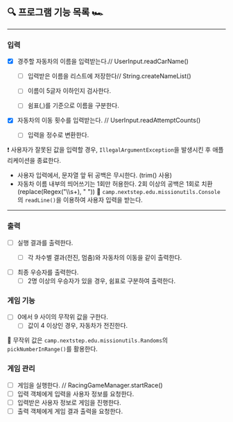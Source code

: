 ## ️🔍 프로그램 기능 목록 🏎

---

### 입력 
- [x] 경주할 자동차의 이름을 입력받는다.// UserInput.readCarName()
  - [ ] 입력받은 이름을 리스트에 저장한다// String.createNameList()
  - [ ] 이름이 5글자 이하인지 검사한다.
  - [ ] 쉼표(,)를 기준으로 이름을 구분한다. 
  

- [x] 자동차의 이동 횟수를 입력받는다. // UserInput.readAttemptCounts()
  - [ ] 입력을 정수로 변환한다.


❗️ 사용자가 잘못된 값을 입력할 경우, `IllegalArgumentException`을 발생시킨 후 애플리케이션을 종료한다.
- 사용자 입력에서, 문자열 앞 뒤 공백은 무시한다. (trim() 사용)  
- 자동차 이름 내부의 띄어쓰기는 1회만 허용한다. 2회 이상의 공백은 1회로 치환(replace(Regex("\\\s+), " "))
📖 `camp.nextstep.edu.missionutils.Console`의 `readLine()`을 이용하여 사용자 입력을 받는다.

---
### 출력

- [ ] 실행 결과를 출력한다.  
  - [ ] 각 차수별 결과(전진, 멈춤)와 자동차의 이동을 같이 출력한다.  
  

- [ ] 최종 우승자를 출력한다. 
  - [ ] 2명 이상의 우승자가 있을 경우, 쉼표로 구분하여 출력한다.

### 게임 기능
- [ ] 0에서 9 사이의 무작위 값을 구한다.
  - [ ] 값이 4 이상인 경우, 자동차가 전진한다.  

📖 무작위 값은 `camp.nextstep.edu.missionutils.Randoms`의 `pickNumberInRange()`를 활용한다.

### 게임 관리
- [ ] 게임을 실행한다. // RacingGameManager.startRace()
- [ ] 입력 객체에게 입력을 사용자 정보를 요청한다.
- [ ] 입력받은 사용자 정보로 게임을 진행한다.
- [ ] 출력 객체에게 게임 결과 출력을 요청한다.